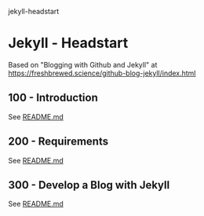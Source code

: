 jekyll-headstart
# Jekyll - Headstart

Based on "Blogging with Github and Jekyll" at https://freshbrewed.science/github-blog-jekyll/index.html

## 100 - Introduction

See [README.md](./100/README.md)

## 200 - Requirements

See [README.md](./200/README.md)

## 300 - Develop a Blog with Jekyll

See [README.md](./300/README.md)
